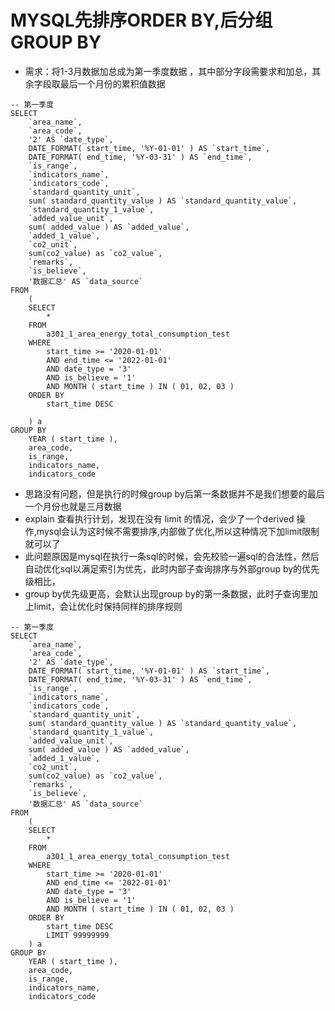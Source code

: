 #  MYSQL先排序ORDER BY,后分组 GROUP BY

* 需求：将1-3月数据加总成为第一季度数据 ，其中部分字段需要求和加总，其余字段取最后一个月份的累积值数据

```
-- 第一季度     
SELECT
	`area_name`,
	`area_code`,
	'2' AS `date_type`,
	DATE_FORMAT( start_time, '%Y-01-01' ) AS `start_time`,
	DATE_FORMAT( end_time, '%Y-03-31' ) AS `end_time`,
	`is_range`,
	`indicators_name`,
	`indicators_code`,
	`standard_quantity_unit`,
	sum( standard_quantity_value ) AS `standard_quantity_value`,
	`standard_quantity_1_value`,
	`added_value_unit`,
	sum( added_value ) AS `added_value`,
	`added_1_value`,
	`co2_unit`,
	sum(co2_value) as `co2_value`,
	`remarks`,
	`is_believe`,
	'数据汇总' AS `data_source` 
FROM
	(
	SELECT
		* 
	FROM
		a301_1_area_energy_total_consumption_test
	WHERE
		start_time >= '2020-01-01' 
		AND end_time <= '2022-01-01' 
		AND date_type = '3' 
		AND is_believe = '1' 
		AND MONTH ( start_time ) IN ( 01, 02, 03 ) 
	ORDER BY
		start_time DESC 
		
	) a 
GROUP BY
	YEAR ( start_time ),
	area_code,
	is_range,
	indicators_name,
	indicators_code
```

* 思路没有问题，但是执行的时候group by后第一条数据并不是我们想要的最后一个月份也就是三月数据
* explain 查看执行计划，发现在没有 limit 的情况，会少了一个derived 操作,mysql会认为这时候不需要排序,内部做了优化,所以这种情况下加limit限制就可以了
* 此问题原因是mysql在执行一条sql的时候，会先校验一遍sql的合法性，然后自动优化sql以满足索引为优先，此时内部子查询排序与外部group by的优先级相比，
* group by优先级更高，会默认出现group by的第一条数据，此时子查询里加上limit，会让优化时保持同样的排序规则

```
-- 第一季度     
SELECT
	`area_name`,
	`area_code`,
	'2' AS `date_type`,
	DATE_FORMAT( start_time, '%Y-01-01' ) AS `start_time`,
	DATE_FORMAT( end_time, '%Y-03-31' ) AS `end_time`,
	`is_range`,
	`indicators_name`,
	`indicators_code`,
	`standard_quantity_unit`,
	sum( standard_quantity_value ) AS `standard_quantity_value`,
	`standard_quantity_1_value`,
	`added_value_unit`,
	sum( added_value ) AS `added_value`,
	`added_1_value`,
	`co2_unit`,
	sum(co2_value) as `co2_value`,
	`remarks`,
	`is_believe`,
	'数据汇总' AS `data_source` 
FROM
	(
	SELECT
		* 
	FROM
		a301_1_area_energy_total_consumption_test
	WHERE
		start_time >= '2020-01-01' 
		AND end_time <= '2022-01-01' 
		AND date_type = '3' 
		AND is_believe = '1' 
		AND MONTH ( start_time ) IN ( 01, 02, 03 ) 
	ORDER BY
		start_time DESC 
		LIMIT 99999999 
	) a 
GROUP BY
	YEAR ( start_time ),
	area_code,
	is_range,
	indicators_name,
	indicators_code
```
